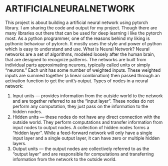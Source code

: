 # ARTIFICIALNEURALNETWORK
This project is about building a artificial neural network using 
pytorch library. I am sharing the code and output for my project.
Though there are many libraries out there that can be used for 
deep learning i like the pytorch most. As a python programmer, 
one of the reasons behind my liking is pythonic behaviour of 
pytorch. It mostly uses the style and power of python which is 
easy to understand and use. 
What is Neural Network?
Neural networks are a set of algorithms, modeled loosely after the 
human brain, that are designed to recognize patterns. The networks 
are built from individual parts approximating neurons, typically 
called units or simply “neurons.” Each unit has some number of 
weighted inputs. These weighted inputs are summed together (a 
linear combination) then passed through an activation function to 
get the unit’s output. 
Types of nodes in a neural network: 
1. Input units — provides information from the outside 
world to the network and are together referred to as 
the “input layer”. These nodes do not perform any 
computation, they just pass on the information to the 
hidden nodes. 
2. Hidden units — these nodes do not have any direct 
connection with the outside world. They perform 
computations and transfer information from input 
nodes to output nodes. A collection of hidden nodes 
forms a “hidden layer”. While a feed-forward network 
will only have a single input layer and a single output 
layer, it can have zero or multiple hidden layers. 
3. Output units — the output nodes are collectively 
referred to as the “output layer” and are responsible 
for computations and transferring information from 
the network to the outside world.
